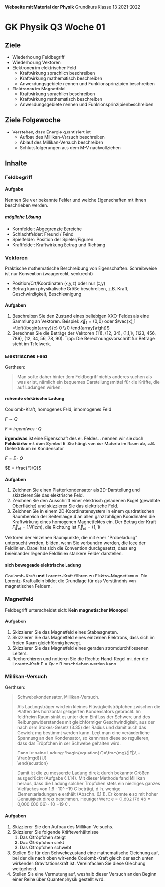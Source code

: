 **Webseite mit Material der Physik**
	Grundkurs Klasse 13 2021-2022
                         
# GK Physik Q3 Woche 01 

## Ziele

* Wiederholung Feldbegriff
* Wiederholung Vektoren
* Elektronen im elektrischen Feld
  * Kraftwirkung sprachlich beschreiben
  * Kraftwirkung mathematisch beschreiben
  * Anwendungsgebiete nennen und  Funktionsprinzipien beschreiben
* Elektronen im Magnetfeld
  * Kraftwirkung sprachlich beschreiben
  * Kraftwirkung mathematisch beschreiben
  * Anwendungsgebiete nennen und  Funktionsprinzipienbeschreiben

## Ziele Folgewoche

* Verstehen, dass Energie quantisiert ist
  * Aufbau des Millikan-Versuch beschreiben
  * Ablauf des Millikan-Versuch beschreiben
  * Schlussfolgerungen aus dem M-V nachvollziehen

## Inhalte
### Feldbegriff

#### Aufgabe
Nennen Sie vier bekannte Felder und welche Eigenschaften mit ihnen beschrieben werden.

##### mögliche Lösung 
* Kornfelder: Abgegrenzte Bereiche
* Schlachtfelder: Freund / Feind
* Spielfelder: Position der Spieler/Figuren
* Kraftfelder: Kraftwirkung Betrag und Richtung

### Vektoren
Praktische mathematische Beschreibung von Eigenschaften. Schreibweise ist nur Konvention (waagerecht, senkrecht)

* Position/Ort/Koordinaten (x,y,z) oder nur (x,y)
* Betrag kann physikalische Größe beschreiben, z.B. Kraft, Geschwindigkeit, Beschleunigung

#### Aufgaben

1. Beschreiben Sie den Zustand eines beliebigen XXO-Feldes als eine Sammlung an Vektoren. Beispiel: $\vec{x}_1 = (0,0)$ oder $\vec{x}_1 =\left(\begin{array}{c} 0 \\ 0 \end{array}\right)$
2. Berechnen Sie die Beträge der Vektoren (1,1), (12, 34), (1,1,1), (123, 456, 789), (12, 34, 56, 78, 90). Tipp: Die Berechnungsvorschrift für Beträge steht im Tafelwerk.

### Elektrisches Feld

Gerthsen:

> Man sollte daher hinter dem Feldbegriff nichts anderes suchen als was er ist,
> nämlich ein bequemes Darstellungsmittel für die Kräfte, die auf Ladungen
> wirken.

#### ruhende elektrische Ladung

Coulomb-Kraft, homogenes Feld, inhomogenes Feld

$F \sim Q$

$F = irgendwas \cdot Q$


**irgendwas** ist eine Eigenschaft des el. Feldes... nennen wir sie doch **Feldstärke** mit dem Symbol E. Sie hängt von der Materie im Raum ab, z.B. Dielektrikum im Kondensator

$F = E \cdot Q$

$E = \frac{F}{Q}$

#### Aufgaben

1. Zeichnen Sie einen Plattenkondensator als 2D-Darstellung und skizzieren Sie das elektrische Feld.
2. Zeichnen Sie den Ausschnitt einer elektrisch geladenen Kugel (gewölbte Oberfläche) und skizzieren Sie das elektrische Feld.
3. Zeichnen Sie in einem 2D-Koordinatensystem in einem quadratischen Raumbereich der Seitenlänge 4 an allen ganzzahligen Koordinaten die Kraftwirkung eines homogenen Magnetfeldes ein. Der Betrag der Kraft $\vec{F}_{el} = 1 N (1cm)$, die Richtung ist $\vec{F}_{el} = (1,1)$

Vektoren der einzelnen Raumpunkte, die mit einer "Probeladung" untersucht werden, bilden, wenn Sie verbunden werden, die Idee der Feldlinien. Dabei hat sich die Konvention durchgesetzt, dass eng beieinander liegende Feldlinien stärkere Felder darstellen.

#### sich bewegende elektrische Ladung

Coulomb-Kraft **und** Lorentz-Kraft führen zu Elektro-Magnetismus. Die Lorentz-Kraft allein bildet die Grundlage für das Verständnis von magnetischen Feldern.

### Magnetfeld

Feldbegriff unterscheidet sich: **Kein magnetischer Monopol**

#### Aufgaben 

1. Skizzieren Sie das Magnetfeld eines Stabmagneten.
2. Skizzieren Sie das Magnetfeld eines einzelnen Elektrons, dass sich im freien Raum gleichförmig bewegt.
3. Skizzieren Sie das Magnetfeld eines geraden stromdurchflossenen Leiters.
4. Recherchieren und notieren Sie die Rechte-Hand-Regel mit der die Lorentz-Kraft F = Qv x B beschrieben werden kann.


### Millikan-Versuch

Gerthsen:

> Schwebekondensator, Millikan-Versuch. 
>
> Als Ladungsträger wird ein kleines Flüssigkeitströpfchen zwischen die Platten des horizontal gelagerten Kondensators gebracht. Im feldfreien Raum sinkt es unter dem Einfluss der Schwere und des Reibungswiderstandes mit gleichförmiger Geschwindigkeit, aus der nach dem Stokes-Gesetz (3.35) der Radius und damit auch das Gewicht mg bestimmt werden kann. Legt man eine veränderliche Spannung an den Kondensator, so kann man diese so regulieren, dass das Tröpfchen in der Schwebe gehalten wird. 
>
> Dann ist seine Ladung: 
\begin{equation}
  Q=\frac{mg}{|E|}\ = \frac{mgd}{U}\
\end{equation}

>
> Damit ist die zu messende Ladung direkt durch bekannte Größen ausgedrückt
> (Aufgabe 6.1.14).
> Mit dieser Methode fand Millikan heraus, dass die Ladung solcher Tröpfchen stets
> ein niedriges ganzes Vielfaches von 1,6 · 10^ −19 C beträgt, d. h. wenige Elementarladungen **e** enthält (Abschn. 6.1.1). Er konnte **e** so mit hoher Genauigkeit direkt bestimmen. Heutiger Wert: e = (1,602 176 46 ± 0,000 000 06) · 10 −19 C .

#### Aufgaben

1. Skizzieren Sie den Aufbau des Millikan-Versuchs.
2. Skizzieren Sie folgende Kräfteverhältnisse:
     1. Das Öltröpfchen steigt
     2. Das Öltröpfchen sinkt
     3. Das Öltröpfchen schwebt
3. Stellen Sie für den Schwebezustand eine mathematische Gleichung auf, bei der die nach oben wirkende Coulomb-Kraft gleich der nach unten wirkenden Gravitationskraft ist. Vereinfachen Sie diese Gleichung weitgehend.
4. Stellen Sie eine Vermutung auf, weshalb dieser Versuch an den Beginn einer Reihe über Quantenphysik gestellt wird.

